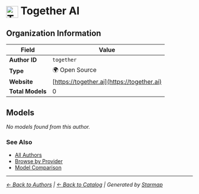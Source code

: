 # <img src="https://raw.githubusercontent.com/agentstation/starmap/master/internal/embedded/logos/together.svg" alt="Together AI" width="32" height="32" style="vertical-align: middle;"> Together AI
  
  
  
## Organization Information
  
| Field | Value |
|---------|---------|
| **Author ID** | `together` |
| **Type** | 🌍 Open Source |
| **Website** | [https://together.ai](https://together.ai) |
| **Total Models** | 0 |

  
## Models
  
*No models found from this author.*
  
### See Also
  
- [All Authors](../)
- [Browse by Provider](../../providers/)
- [Model Comparison](../../models/)
  
---
*_[← Back to Authors](../) | [← Back to Catalog](../../) | Generated by [Starmap](https://github.com/agentstation/starmap)_*